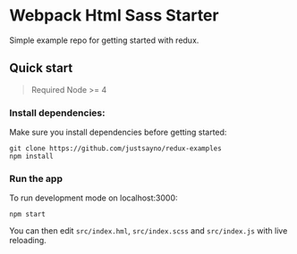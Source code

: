 # Webpack Html Sass Starter

Simple example repo for getting started with redux.

## Quick start

> Required Node >= 4

### Install dependencies:

Make sure you install dependencies before getting started:

```
git clone https://github.com/justsayno/redux-examples
npm install
```

### Run the app

To run development mode on localhost:3000:

``` shell
npm start
```

You can then edit `src/index.hml`, `src/index.scss` and `src/index.js` with live reloading.

